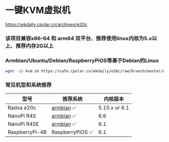# 一键KVM虚拟机
https://wkdaily.cpolar.cn/archives/e20c

### 该项目兼容x86-64 和 arm64 双平台、推荐使用linux内核为5.x以上、推荐内存2G以上

### Armbian/Ubuntu/Debian/RaspberryPiOS等基于Debian的Linux

```bash
wget -qO kvm.sh https://cafe.cpolar.cn/wkdaily/e20c/raw/branch/master/e20c/kvm.sh && chmod +x kvm.sh && ./kvm.sh

```
### 常见机型和系统推荐


| 型号 |推荐系统  |内核版本|
|-----|-----|-----|
| Radxa e20c | [armbian](https://github.com/ophub/amlogic-s9xxx-armbian/releases) ✅ |5.10.x or 6.1|
| NanoPi R4S | [armbian](https://dl.armbian.com/nanopi-r4s/Bookworm_current_server) ✅ |6.6|
| NanoPi R4SE | [armbian](https://drive.google.com/file/d/1Ip0pcMIKew3nvOpAbhvw294KxGKULGnd/view?usp=sharing) ✅ |6.1|
|RaspberryPi-4B|RaspberryPiOS ✅ |6.1|
